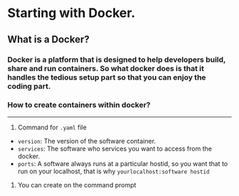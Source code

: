 # Starting with Docker.
## What is a Docker?
### Docker is a platform that is designed to help developers build, share and run containers. So what docker does is that it handles the tedious setup part so that you can enjoy the coding part.

### How to create containers within docker?
-----
1. Command for `.yaml` file
- `version`: The version of the software container.
- `services`: The software who services you want to access from the docker.
- `ports`: A software always runs at a particular hostid, so you want that to run on your localhost, that is why `yourlocalhost:software hostid`
1. You can create on the command prompt


